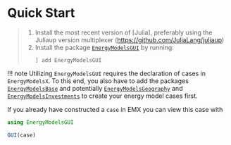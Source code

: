 # Quick Start

>  1. Install the most recent version of [Julia], preferably using the Juliaup version multiplexer (https://github.com/JuliaLang/juliaup)
>  2. Install the package [`EnergyModelsGUI`](https://energymodelsx.github.io/EnergyModelsGUI.jl/) by running:
>     ```
>     ] add EnergyModelsGUI
>     ```

!!! note
    Utilizing `EnergyModelsGUI` requires the declaration of cases in `EnergyModelsX`.
    To this end, you also have to add the packages [`EnergyModelsBase`](https://energymodelsx.github.io/EnergyModelsBase.jl/stable/) and potentially [`EnergyModelsGeography`](https://energymodelsx.github.io/EnergyModelsGeography.jl/stable/) and [`EnergyModelsInvestments`](https://energymodelsx.github.io/EnergyModelsInvestments.jl/stable/) to create your energy model cases first.

If you already have constructed a `case` in EMX you can view this case with

```julia
using EnergyModelsGUI

GUI(case)
```
